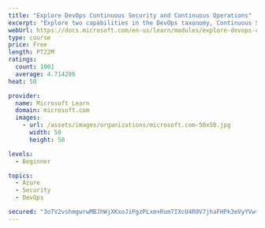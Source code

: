 ```yaml
---
title: "Explore DevOps Continuous Security and Continuous Operations"
excerpt: "Explore two capabilities in the DevOps taxonomy, Continuous Security and Continuous Operations."
webUrl: https://docs.microsoft.com/en-us/learn/modules/explore-devops-continuous-security-operations/
type: course
price: Free
length: PT22M
ratings:
  count: 1001
  average: 4.714286
heat: 50

provider:
  name: Microsoft Learn
  domain: microsoft.com
  images:
    - url: /assets/images/organizations/microsoft.com-50x50.jpg
      width: 50
      height: 50

levels:
  - Beginner

topics:
  - Azure
  - Security
  - DevOps

secured: "3oTV2vshmgwrwMBJhWjXKxoJiPgzPLxm+Rum7IXcU4R0V7jhaFHPk3eVyYVw+1Lf2TJf3eyOoAjglkmnxTjNZrL7IKq7QmDGIDt46UPFG3YdKCIMfnMzAAlE/QMmkxWfyby+XYVaLVJprglnDI516cGqmMO1Pypy7FTG7RES0fvl3HAQFk1+xTUV6pGE4WKsq6yBlDhCqvTB/OI4LppYaehSfTeYEZtHHhWeviBYmkL0b+TUwKcMuiTFJMPCJTiLgSXLjpAiABsFS31HuTTwe6AuvhaJDC+I83J/MblpE9tLxQiqNSDGYKR70Qu+1TRCQQMyt8Rs+qmNB8BAr0fL6FZvWQ6mPN7dUxgyfxygcpJC3A8BZNckxFPUhIp2nM/KlGiaEhxmezvcduOO92U0ZXUP0QUIKtQ/gmnVEMljEZ0=;PmFU+4iAM3ZLPcrCw+yMIg=="
---
```



